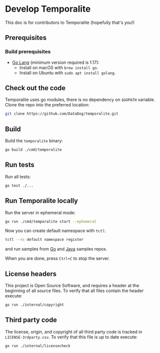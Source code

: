 # Develop Temporalite
This doc is for contributors to Temporalite (hopefully that's you!)

[comment]: <> (TODO: CLA?)

[comment]: <> (**Note:** All contributors also need to fill out the [Temporal Contributor License Agreement]&#40;https://gist.github.com/samarabbas/7dcd41eb1d847e12263cc961ccfdb197&#41; before we can merge in any of your changes.)

## Prerequisites

### Build prerequisites
* [Go Lang](https://golang.org/) (minimum version required is 1.17):
    - Install on macOS with `brew install go`.
    - Install on Ubuntu with `sudo apt install golang`.

## Check out the code
Temporalite uses go modules, there is no dependency on `$GOPATH` variable. Clone the repo into the preferred location:
```bash
git clone https://github.com/DataDog/temporalite.git
```

## Build
Build the `temporalite` binary:
```bash
go build ./cmd/temporalite
```

## Run tests
Run all tests:
```bash
go test ./...
```

## Run Temporalite locally
Run the server in ephemeral mode:
```bash
go run ./cmd/temporalite start --ephemeral
```

Now you can create default namespace with `tctl`:
```bash
tctl --ns default namespace register
```
and run samples from [Go](https://github.com/temporalio/samples-go) and [Java](https://github.com/temporalio/samples-java) samples repos.

When you are done, press `Ctrl+C` to stop the server.

## License headers
This project is Open Source Software, and requires a header at the beginning of
all source files. To verify that all files contain the header execute:
```bash
go run ./internal/copyright
```

## Third party code
The license, origin, and copyright of all third party code is tracked in `LICENSE-3rdparty.csv`.
To verify that this file is up to date execute:
```bash
go run ./internal/licensecheck
```
